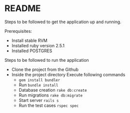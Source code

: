 # README

Steps to be followed to get the application up and running.

Prerequisites:
* Install stable RVM 
* Installed ruby version 2.5.1
* Installed POSTGRES

Steps to be followed to run the application

* Clone the project from the Github
* Inside the project directory Execute following commands
  * ```gem install bundler```
  * Run ```bundle install```
  * Database creation ```rake db:create```
  * Run migrations ```rake db:migrate```
  * Start server ```rails s```
  * Run the test cases ```rspec spec```
